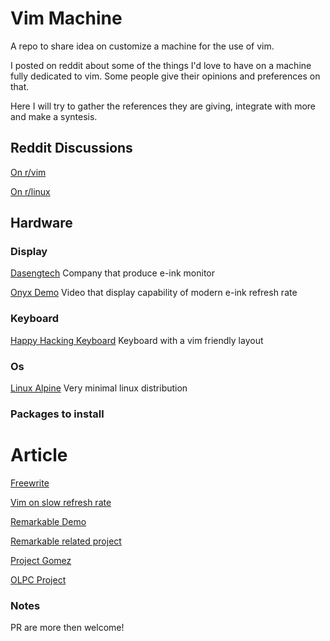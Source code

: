 # Vim Machine

A repo to share idea on customize a machine for the use of vim.

I posted on reddit about some of the things I'd love to have on a machine fully dedicated to vim.
Some people give their opinions and preferences on that. 

Here I will try to gather the references they are giving, integrate with more and make a syntesis.



## Reddit Discussions

[On r/vim](https://www.reddit.com/r/vim/comments/ac557i/vim_machine/)

[On r/linux](https://www.reddit.com/r/linux/comments/achvq1/vim_machine/)


## Hardware 


### Display 

[Dasengtech](http://www.dasungtech.com/)
Company that produce e-ink monitor
 

[Onyx Demo](https://www.youtube.com/watch?v=D3ooHNrkKu8)
Video that display capability of modern e-ink refresh rate

### Keyboard 

[Happy Hacking Keyboard](https://en.wikipedia.org/wiki/Happy_Hacking_Keyboard)
Keyboard with a vim friendly layout 

### Os 

[Linux Alpine](https://www.alpinelinux.org/)
Very minimal linux distribution 

### Packages to install 


# Article

[Freewrite](https://getfreewrite.com/)

[Vim on slow refresh rate](https://www.theregister.co.uk/2003/09/11/bill_joys_greatest_gift/)

[Remarkable Demo](https://youtu.be/x-WGiYiHppg?t=163)

[Remarkable related project](https://github.com/reHackable/awesome-reMarkable)

[Project Gomez](https://github.com/projectgomez/project-gomez)

[OLPC Project](http://one.laptop.org/about/hardware)


### Notes

PR are more then welcome!
